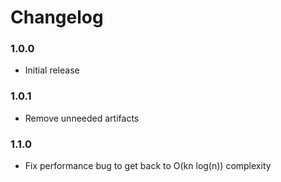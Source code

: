 # Changelog

### 1.0.0

- Initial release

### 1.0.1

- Remove unneeded artifacts

### 1.1.0

- Fix performance bug to get back to O(kn log(n)) complexity
